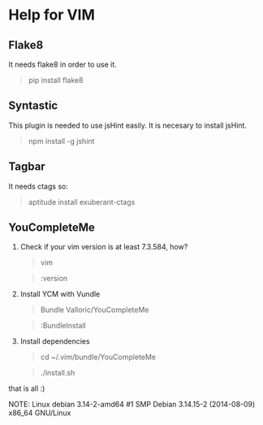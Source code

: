 Help for VIM
============

Flake8
------
It needs flake8 in order to use it.
> pip install flake8

Syntastic
---------
This plugin is needed to use jsHint easily. It is necesary to install jsHint.
> npm install -g jshint

Tagbar
------
It needs ctags so:
> aptitude install exuberant-ctags

YouCompleteMe
-------------
1.  Check if your vim version is at least 7.3.584, how?
    > vim

    > :version

2.  Install YCM with Vundle
    > Bundle Valloric/YouCompleteMe

    > :BundleInstall

3.  Install dependencies
    > cd ~/.vim/bundle/YouCompleteMe
    
    > ./install.sh

that is all :)

NOTE: Linux debian 3.14-2-amd64 #1 SMP Debian 3.14.15-2 (2014-08-09) x86_64 GNU/Linux
